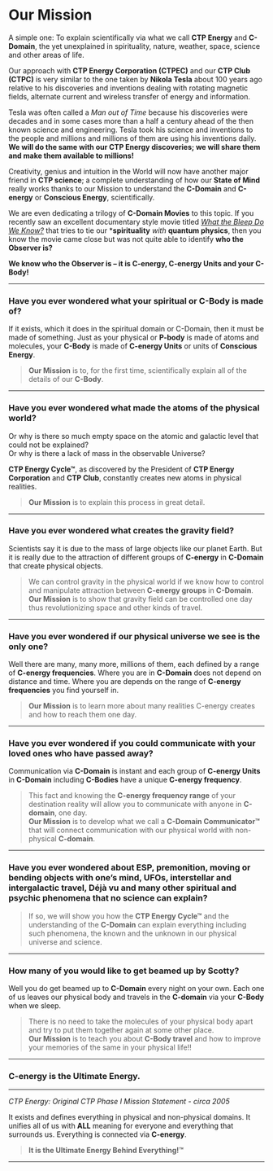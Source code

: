 # Our Mission

A simple one: To explain scientifically via what we call **CTP Energy** and **C-Domain**, the yet unexplained in spirituality, nature, weather, space, science and other areas of life.

Our approach with **CTP Energy Corporation (CTPEC)** and our **CTP Club (CTPC)** is very similar to the one taken by **Nikola Tesla** about 100 years ago relative to his discoveries and inventions dealing with rotating magnetic fields, alternate current and wireless transfer of energy and information.

Tesla was often called a *Man out of Time* because his discoveries were decades and in some cases more than a half a century ahead of the then known science and engineering. Tesla took his science and inventions to the people and millions and millions of them are using his inventions daily. **We will do the same with our CTP Energy discoveries; we will share them and make them available to millions!**

Creativity, genius and intuition in the World will now have another major friend in **CTP science**; a complete understanding of how our **State of Mind** really works thanks to our Mission to understand the **C-Domain** and **C-energy** or **Conscious Energy**, scientifically.

We are even dedicating a trilogy of **C-Domain Movies** to this topic. If you recently saw an excellent documentary style movie titled [*What the Bleep Do We Know?*](https://watchdocumentaries.com/what-the-bleep-do-we-know/) that tries to tie our ***spirituality** *with* **quantum physics**, then you know the movie came close but was not quite able to identify **who the Observer is?** 

**We know who the Observer is – it is C-energy, C-energy Units and your C-Body!**

---

### Have you ever wondered what your spiritual or C-Body is made of?

If it exists, which it does in the spiritual domain or C-Domain, then it must be made of something. Just as your physical or **P-body** is made of atoms and molecules, your **C-Body** is made of **C-energy Units** or units of **Conscious Energy**.

> **Our Mission** is to, for the first time, scientifically explain all of the details of our **C-Body**.

---

### Have you ever wondered what made the atoms of the physical world?  
Or why is there so much empty space on the atomic and galactic level that could not be explained?  
Or why is there a lack of mass in the observable Universe?

**CTP Energy Cycle™**, as discovered by the President of **CTP Energy Corporation** and **CTP Club**, constantly creates new atoms in physical realities.

> **Our Mission** is to explain this process in great detail.

---

### Have you ever wondered what creates the gravity field?

Scientists say it is due to the mass of large objects like our planet Earth. But it is really due to the attraction of different groups of **C-energy** in **C-Domain** that create physical objects.

> We can control gravity in the physical world if we know how to control and manipulate attraction between **C-energy groups** in **C-Domain**.  
> **Our Mission** is to show that gravity field can be controlled one day thus revolutionizing space and other kinds of travel.

---

### Have you ever wondered if our physical universe we see is the only one?

Well there are many, many more, millions of them, each defined by a range of **C-energy frequencies**. Where you are in **C-Domain** does not depend on distance and time. Where you are depends on the range of **C-energy frequencies** you find yourself in.

> **Our Mission** is to learn more about many realities C-energy creates and how to reach them one day.

---

### Have you ever wondered if you could communicate with your loved ones who have passed away?

Communication via **C-Domain** is instant and each group of **C-energy Units** in **C-Domain** including **C-Bodies** have a unique **C-energy frequency**.

> This fact and knowing the **C-energy frequency range** of your destination reality will allow you to communicate with anyone in **C-domain**, one day.  
> **Our Mission** is to develop what we call a **C-Domain Communicator™** that will connect communication with our physical world with non-physical **C-domain**.

---

### Have you ever wondered about ESP, premonition, moving or bending objects with one’s mind, UFOs, interstellar and intergalactic travel, Déjà vu and many other spiritual and psychic phenomena that no science can explain?

> If so, we will show you how the **CTP Energy Cycle™** and the understanding of the **C-Domain** can explain everything including such phenomena, the known and the unknown in our physical universe and science.

---

### How many of you would like to get beamed up by Scotty?

Well you do get beamed up to **C-Domain** every night on your own. Each one of us leaves our physical body and travels in the **C-domain** via your **C-Body** when we sleep.

> There is no need to take the molecules of your physical body apart and try to put them together again at some other place.  
> **Our Mission** is to teach you about **C-Body travel** and how to improve your memories of the same in your physical life!!

---

### C-energy is the Ultimate Energy.

---

*CTP Energy: Original CTP Phase I Mission Statement - circa 2005*

It exists and defines everything in physical and non-physical domains. It unifies all of us with **ALL** meaning for everyone and everything that surrounds us. Everything is connected via **C-energy**.

> **It is the Ultimate Energy Behind Everything!™**

---
